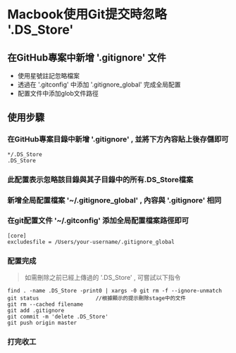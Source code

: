 ---
---

# Macbook使用Git提交時忽略 '.DS_Store'

## 在GitHub專案中新增 '.gitignore' 文件

- 使用星號註記忽略檔案
- 透過在 '.gitconfig' 中添加 '.gitignore_global' 完成全局配置
- 配置文件中添加glob文件路徑

## 使用步驟

### 在GitHub專案目錄中新增 '.gitignore' , 並將下方內容貼上後存儲即可

```
*/.DS_Store
.DS_Store
```

### 此配置表示忽略該目錄與其子目錄中的所有.DS_Store檔案

### 新增全局配置檔案 '~/.gitignore_global' , 內容與 '.gitignore' 相同

### 在git配置文件 '~/.gitconfig' 添加全局配置檔案路徑即可

```
[core] 
excludesfile = /Users/your-username/.gitignore_global
```

### 配置完成

> 如需刪除之前已經上傳過的 '.DS_Store' , 可嘗試以下指令

```
find . -name .DS_Store -print0 | xargs -0 git rm -f --ignore-unmatch
git status                  //根據顯示的提示刪除stage中的文件
git rm --cached filename
git add .gitignore
git commit -m 'delete .DS_Store'
git push origin master
```

### 打完收工